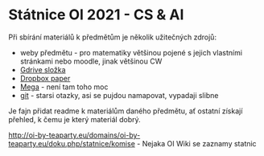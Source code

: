 # Státnice OI 2021 - CS & AI

Při sbírání materiálů k předmětům je několik užitečných zdrojů: 
* weby předmětu - pro matematiky většinou pojené s jejich vlastními stránkami nebo moodle, jinak většinou CW
* [Gdrive složka](https://drive.google.com/drive/folders/0B33G3DM4Z57yLWRrcVpWTnBIdUE?usp=sharing) 
* [Dropbox paper]( https://www.dropbox.com/scl/fi/i2wyk8m7eciyv3u21ccdf/0.-Roadplan.paper?dl=0&rlkey=zvdb0aarao375ly2biyjcu7kw )
* [Mega](https://mega.nz/folder/kmgSGR7I#juyUEqkYpUNDfiy3G5N5dg) - není tam toho moc
* [git](https://github.com/sulsseo/oi-bszz) - starsi otazky, asi se pujdou namapovat, vypadaji slibne

Je fajn přidat readme k materiálům daného předmětu, ať ostatní získají přehled, k čemu je který materiál dobrý.

http://oi-by-teaparty.eu/domains/oi-by-teaparty.eu/doku.php/statnice/komise - Nejaka OI Wiki se zaznamy statnic
